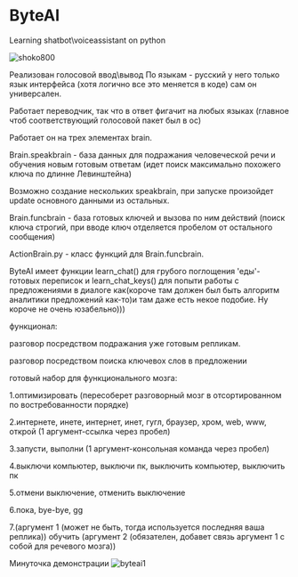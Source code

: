 # ByteAI
Learning shatbot\voiceassistant on python

![shoko800](https://user-images.githubusercontent.com/52743561/130328335-b8f7b4f6-5c38-42b5-b50f-38cd6568de60.jpg)

Реализован голосовой ввод\вывод
По языкам - русский у него только язык интерфейса (хотя логично все это меняется в коде) сам он универсален.

Работает переводчик, так что в ответ фигачит на любых языках (главное чтоб соответствующий голосовой пакет был в ос)

Работает он на трех элементах brain.

Brain.speakbrain - база данных для подражания человеческой речи и обучения новым готовым ответам (идет поиск максимально похожего ключа по длинне Левинштейна)

Возможно создание нескольких speakbrain, при запуске произойдет update основного данными из остальных.

Brain.funcbrain - база готовых ключей и вызова по ним действий (поиск ключа строгий, при вводе ключ отделяется пробелом от остального сообщения)

ActionBrain.py - класс функций для Brain.funcbrain.

ByteAI имеет функции learn_chat() для грубого поглощения 'еды'-готовых переписок и learn_chat_keys() для попыти работы с предложениями в диалоге как(короче там должен был быть алгоритм аналитики предложений как-то)и там даже есть некое подобие. Ну короче не очень юзабельно)))

функционал:

разговор посредством подражания уже готовым репликам.

разговор посредством поиска ключевох слов в предложении


готовый набор для функционального мозга:

1.оптимизировать (пересоберет разговорный мозг в отсортированном по востребованности порядке)

2.интернете, инете, интернет, инет, гугл, браузер, хром, web, www, открой (1 аргумент-ссылка через пробел)

3.запусти, выполни (1 аргумент-консольная команда через пробел)

4.выключи компьютер, выключи пк, выключить компьютер, выключить пк

5.отмени выключение, отменить выключение

6.пока, bye-bye, gg

7.(аргумент 1 (может не быть, тогда используется последняя ваша реплика)) обучить (аргумент 2 (обязателен, добавет связь аргумент 1 с собой для речевого мозга))

Минуточка демонстрации
![byteai1](https://user-images.githubusercontent.com/52743561/130234865-77ec4796-f021-4490-86b0-f0ef91a2e39e.PNG)

